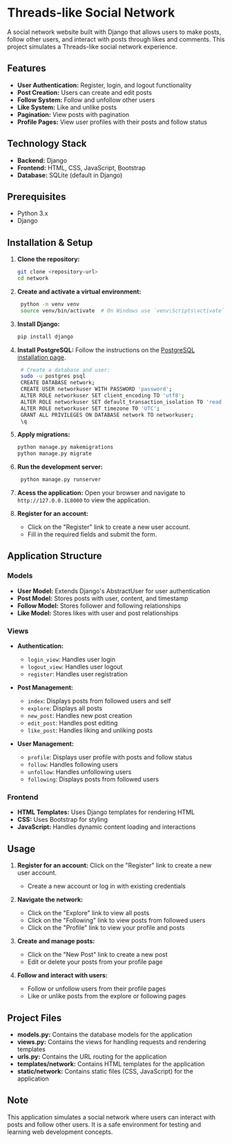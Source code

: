 # Threads-like Social Network

A social network website built with Django that allows users to make posts, follow other users, and interact with posts through likes and comments. This project simulates a Threads-like social network experience.

## Features

- **User Authentication:** Register, login, and logout functionality
- **Post Creation:** Users can create and edit posts
- **Follow System:** Follow and unfollow other users
- **Like System:** Like and unlike posts
- **Pagination:** View posts with pagination
- **Profile Pages:** View user profiles with their posts and follow status

## Technology Stack

- **Backend:** Django
- **Frontend:** HTML, CSS, JavaScript, Bootstrap
- **Database:** SQLite (default in Django)

## Prerequisites

- Python 3.x
- Django

## Installation & Setup

1. **Clone the repository:**
   ```bash
   git clone <repository-url>
   cd network
   ```
2. **Create and activate a virtual environment:**
   ```bash
    python -m venv venv
    source venv/bin/activate  # On Windows use `venv\Scripts\activate`
   ```
4. **Install Django:**
   ```bash
   pip install django
   ```
   
5. **Install PostgreSQL:** Follow the instructions on the [PostgreSQL installation page](https://www.postgresql.org/download/).
   ```bash
    # Create a database and user:
    sudo -u postgres psql
    CREATE DATABASE network;
    CREATE USER networkuser WITH PASSWORD 'password';
    ALTER ROLE networkuser SET client_encoding TO 'utf8';
    ALTER ROLE networkuser SET default_transaction_isolation TO 'read committed';
    ALTER ROLE networkuser SET timezone TO 'UTC';
    GRANT ALL PRIVILEGES ON DATABASE network TO networkuser;
    \q
    ```
6. **Apply migrations:**
    ```bash
    python manage.py makemigrations
    python manage.py migrate
    ```
8. **Run the development server:**
   ```bash
    python manage.py runserver
    ```
9. **Acess the application:** 
    Open your browser and navigate to `http://127.0.0.1L8000` to view the application.
10. **Register for an account:**
    - Click on the "Register" link to create a new user account.
    - Fill in the required fields and submit the form.

## Application Structure

### Models
- **User Model:** Extends Django's AbstractUser for user authentication
- **Post Model:** Stores posts with user, content, and timestamp
- **Follow Model:** Stores follower and following relationships
- **Like Model:** Stores likes with user and post relationships

### Views
- **Authentication:**
  - `login_view`: Handles user login
  - `logout_view`: Handles user logout
  - `register`: Handles user registration

- **Post Management:**
  - `index`: Displays posts from followed users and self
  - `explore`: Displays all posts
  - `new_post`: Handles new post creation
  - `edit_post`: Handles post editing
  - `like_post`: Handles liking and unliking posts

- **User Management:**
  - `profile`: Displays user profile with posts and follow status
  - `follow`: Handles following users
  - `unfollow`: Handles unfollowing users
  - `following`: Displays posts from followed users

### Frontend
- **HTML Templates:** Uses Django templates for rendering HTML
- **CSS:** Uses Bootstrap for styling
- **JavaScript:** Handles dynamic content loading and interactions

## Usage

1. **Register for an account:** Click on the "Register" link to create a new user account.
   - Create a new account or log in with existing credentials

2. **Navigate the network:**
   - Click on the "Explore" link to view all posts
   - Click on the "Following" link to view posts from followed users
   - Click on the "Profile" link to view your profile and posts

3. **Create and manage posts:**
   - Click on the "New Post" link to create a new post
   - Edit or delete your posts from your profile page

4. **Follow and interact with users:**
   - Follow or unfollow users from their profile pages
   - Like or unlike posts from the explore or following pages

## Project Files

- **models.py:** Contains the database models for the application
- **views.py:** Contains the views for handling requests and rendering templates
- **urls.py:** Contains the URL routing for the application
- **templates/network:** Contains HTML templates for the application
- **static/network:** Contains static files (CSS, JavaScript) for the application

## Note

This application simulates a social network where users can interact with posts and follow other users. It is a safe environment for testing and learning web development concepts.